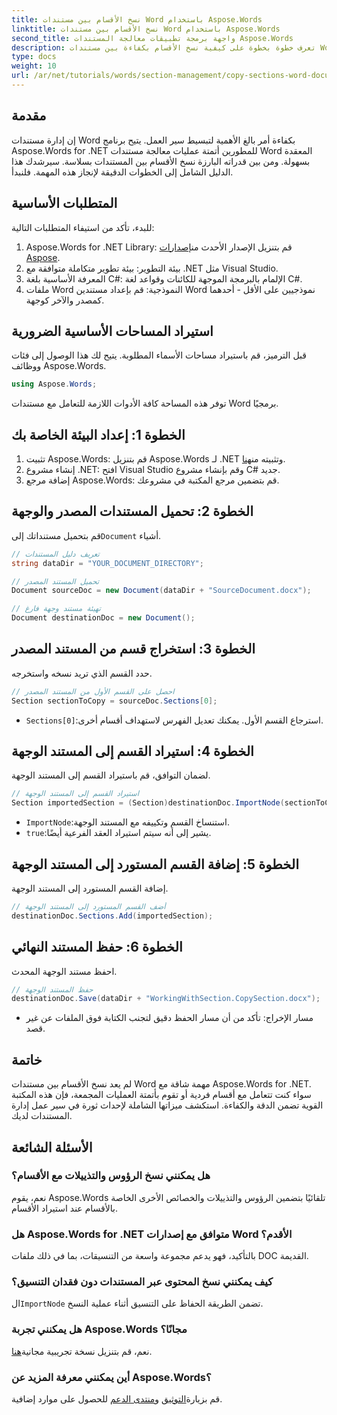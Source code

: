 ```yaml
---
title: نسخ الأقسام بين مستندات Word باستخدام Aspose.Words
linktitle: نسخ الأقسام بين مستندات Word باستخدام Aspose.Words
second_title: واجهة برمجة تطبيقات معالجة المستندات Aspose.Words
description: تعرف خطوة بخطوة على كيفية نسخ الأقسام بكفاءة بين مستندات Word باستخدام Aspose.Words for .NET. يغطي هذا الدليل التفصيلي المتطلبات الأساسية وأمثلة التعليمات البرمجية والنصائح المتقدمة والأسئلة الشائعة.
type: docs
weight: 10
url: /ar/net/tutorials/words/section-management/copy-sections-word-documents/
---
```

## مقدمة

إن إدارة مستندات Word بكفاءة أمر بالغ الأهمية لتبسيط سير العمل. يتيح برنامج Aspose.Words for .NET للمطورين أتمتة عمليات معالجة مستندات Word المعقدة بسهولة. ومن بين قدراته البارزة نسخ الأقسام بين المستندات بسلاسة. سيرشدك هذا الدليل الشامل إلى الخطوات الدقيقة لإنجاز هذه المهمة. فلنبدأ.

## المتطلبات الأساسية

للبدء، تأكد من استيفاء المتطلبات التالية:

1.  Aspose.Words for .NET Library: قم بتنزيل الإصدار الأحدث من[إصدارات Aspose](https://releases.aspose.com/words/net/).
2. بيئة التطوير: بيئة تطوير متكاملة متوافقة مع .NET مثل Visual Studio.
3. المعرفة الأساسية بلغة C#: الإلمام بالبرمجة الموجهة للكائنات وقواعد لغة C#.
4. ملفات Word النموذجية: قم بإعداد مستندين Word نموذجيين على الأقل - أحدهما كمصدر والآخر كوجهة.

## استيراد المساحات الأساسية الضرورية

قبل الترميز، قم باستيراد مساحات الأسماء المطلوبة. يتيح لك هذا الوصول إلى فئات ووظائف Aspose.Words.

```csharp
using Aspose.Words;
```

توفر هذه المساحة كافة الأدوات اللازمة للتعامل مع مستندات Word برمجيًا.

## الخطوة 1: إعداد البيئة الخاصة بك

1. تثبيت Aspose.Words: قم بتنزيل Aspose.Words لـ .NET وتثبيته من[هنا](https://releases.aspose.com/words/net/).
2. إنشاء مشروع .NET: افتح Visual Studio وقم بإنشاء مشروع C# جديد.
3. إضافة مرجع Aspose.Words: قم بتضمين مرجع المكتبة في مشروعك.

## الخطوة 2: تحميل المستندات المصدر والوجهة

 قم بتحميل مستنداتك إلى`Document` أشياء.

```csharp
// تعريف دليل المستندات
string dataDir = "YOUR_DOCUMENT_DIRECTORY";

// تحميل المستند المصدر
Document sourceDoc = new Document(dataDir + "SourceDocument.docx");

// تهيئة مستند وجهة فارغ
Document destinationDoc = new Document();
```

## الخطوة 3: استخراج قسم من المستند المصدر

حدد القسم الذي تريد نسخه واستخرجه.

```csharp
// احصل على القسم الأول من المستند المصدر
Section sectionToCopy = sourceDoc.Sections[0];
```

- `Sections[0]`:استرجاع القسم الأول. يمكنك تعديل الفهرس لاستهداف أقسام أخرى.

## الخطوة 4: استيراد القسم إلى المستند الوجهة

لضمان التوافق، قم باستيراد القسم إلى المستند الوجهة.

```csharp
// استيراد القسم إلى المستند الوجهة
Section importedSection = (Section)destinationDoc.ImportNode(sectionToCopy, true);
```

- `ImportNode`:استنساخ القسم وتكييفه مع المستند الوجهة.
- `true`:يشير إلى أنه سيتم استيراد العقد الفرعية أيضًا.

## الخطوة 5: إضافة القسم المستورد إلى المستند الوجهة

إضافة القسم المستورد إلى المستند الوجهة.

```csharp
// أضف القسم المستورد إلى المستند الوجهة
destinationDoc.Sections.Add(importedSection);
```

## الخطوة 6: حفظ المستند النهائي

احفظ مستند الوجهة المحدث.

```csharp
// حفظ المستند الوجهة
destinationDoc.Save(dataDir + "WorkingWithSection.CopySection.docx");
```

- مسار الإخراج: تأكد من أن مسار الحفظ دقيق لتجنب الكتابة فوق الملفات عن غير قصد.

## خاتمة

لم يعد نسخ الأقسام بين مستندات Word مهمة شاقة مع Aspose.Words for .NET. سواء كنت تتعامل مع أقسام فردية أو تقوم بأتمتة العمليات المجمعة، فإن هذه المكتبة القوية تضمن الدقة والكفاءة. استكشف ميزاتها الشاملة لإحداث ثورة في سير عمل إدارة المستندات لديك.

## الأسئلة الشائعة

### هل يمكنني نسخ الرؤوس والتذييلات مع الأقسام؟
نعم، يقوم Aspose.Words تلقائيًا بتضمين الرؤوس والتذييلات والخصائص الأخرى الخاصة بالأقسام عند استيراد الأقسام.

### هل Aspose.Words for .NET متوافق مع إصدارات Word الأقدم؟
بالتأكيد، فهو يدعم مجموعة واسعة من التنسيقات، بما في ذلك ملفات DOC القديمة.

### كيف يمكنني نسخ المحتوى عبر المستندات دون فقدان التنسيق؟
 ال`ImportNode` تضمن الطريقة الحفاظ على التنسيق أثناء عملية النسخ.

### هل يمكنني تجربة Aspose.Words مجانًا؟
 نعم، قم بتنزيل نسخة تجريبية مجانية[هنا](https://releases.aspose.com/).

### أين يمكنني معرفة المزيد عن Aspose.Words؟
 قم بزيارة[التوثيق](https://reference.aspose.com/words/net/) و[منتدى الدعم](https://forum.aspose.com/c/words/8) للحصول على موارد إضافية.